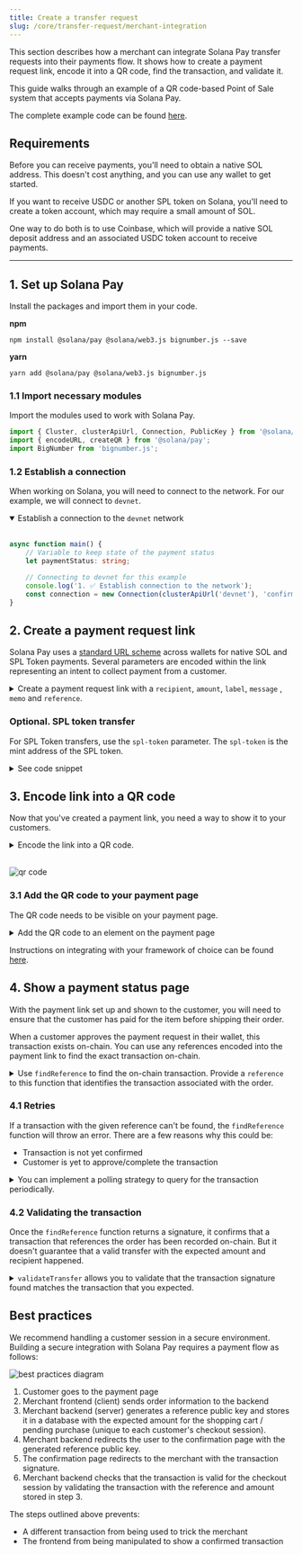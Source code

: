 ```yaml
---
title: Create a transfer request
slug: /core/transfer-request/merchant-integration
---
```


This section describes how a merchant can integrate Solana Pay transfer requests into their payments flow. It shows how to create a payment request link, encode it into a QR code, find the transaction, and validate it.

This guide walks through an example of a QR code-based Point of Sale system that accepts payments via Solana Pay.

The complete example code can be found [here][5].

## Requirements

Before you can receive payments, you'll need to obtain a native SOL address. This doesn't cost anything, and you can use any wallet to get started.

If you want to receive USDC or another SPL token on Solana, you'll need to create a token account, which may require a small amount of SOL.

One way to do both is to use Coinbase, which will provide a native SOL deposit address and an associated USDC token account to receive payments.

---

## 1. Set up Solana Pay

Install the packages and import them in your code.

**npm**

```shell
npm install @solana/pay @solana/web3.js bignumber.js --save
```

**yarn**

```shell
yarn add @solana/pay @solana/web3.js bignumber.js
```

### 1.1 Import necessary modules

Import the modules used to work with Solana Pay.

```typescript
import { Cluster, clusterApiUrl, Connection, PublicKey } from '@solana/web3.js';
import { encodeURL, createQR } from '@solana/pay';
import BigNumber from 'bignumber.js';
```

### 1.2 Establish a connection

When working on Solana, you will need to connect to the network. For our example, we will connect to `devnet`.

<details open>
    <summary>
        Establish a connection to the <code>devnet</code> network
    </summary>

<br/>

```typescript
async function main() {
    // Variable to keep state of the payment status
    let paymentStatus: string;

    // Connecting to devnet for this example
    console.log('1. ✅ Establish connection to the network');
    const connection = new Connection(clusterApiUrl('devnet'), 'confirmed');
}
```

</details>

## 2. Create a payment request link

Solana Pay uses a [standard URL scheme](../../SPEC.md) across wallets for native SOL and SPL Token payments. Several parameters are encoded within the link representing an intent to collect payment from a customer.

<details>
    <summary>
        Create a payment request link with a <code>recipient</code>, <code>amount</code>, <code>label</code>, <code>message</code> ,  <code>memo</code> and <code>reference</code>.
    </summary>

<br/>

```typescript
// -- snippet -- //

/**
 * Simulate a checkout experience
 *
 * Recommendation:
 * `amount` and `reference` should be created in a trusted environment (server).
 * The `reference` should be unique to a single customer session,
 * and will be used to find and validate the payment in the future.
 *
 */
console.log('2. 🛍 Simulate a customer checkout \n');
const recipient = new PublicKey('MERCHANT_WALLET');
const amount = new BigNumber(20);
const reference = new Keypair().publicKey;
const label = 'Jungle Cats store';
const message = 'Jungle Cats store - your order - #001234';
const memo = 'JC#4098';

/**
 * Create a payment request link
 *
 * Solana Pay uses a standard URL scheme across wallets for native SOL and SPL Token payments.
 * Several parameters are encoded within the link representing an intent to collect payment from a customer.
 */
console.log('3. 💰 Create a payment request link \n');
const url = encodeURL({ recipient, amount, reference, label, message, memo });
```

See [full code snippet][6]

</details>

### Optional. SPL token transfer

For SPL Token transfers, use the `spl-token` parameter. The `spl-token` is the mint address of the SPL token.

<details>
    <summary>See code snippet</summary>

```typescript
/**
 * Simulate a checkout experience with an SPL token
 */
console.log('2. 🛍 Simulate a customer checkout \n');
const splToken = new PublicKey('EPjFWdd5AufqSSqeM2qN1xzybapC8G4wEGGkZwyTDt1v');

/**
 * Create a payment request link
 *
 * Solana Pay uses a standard URL scheme across wallets for native SOL and SPL Token payments.
 * Several parameters are encoded within the link representing an intent to collect payment from a customer.
 */
console.log('3. 💰 Create a payment request link \n');
const url = encodeURL({
    recipient,
    amount,
    splToken,
    reference,
    label,
    message,
    memo,
});
```

</details>

## 3. Encode link into a QR code

Now that you've created a payment link, you need a way to show it to your customers.

<details>
    <summary>
        Encode the link into a QR code.
    </summary>

```typescript
// -- snippet -- //

/**
 * Create a payment request link
 *
 * Solana Pay uses a standard URL scheme across wallets for native SOL and SPL Token payments.
 * Several parameters are encoded within the link representing an intent to collect payment from a customer.
 */
console.log('3. 💰 Create a payment request link \n');
const url = encodeURL({ recipient, amount, reference, label, message, memo });

// encode URL in QR code
const qrCode = createQR(url);
```

</details>

<br/>

![qr code](../../images/solana-pay.png)

### 3.1 Add the QR code to your payment page

The QR code needs to be visible on your payment page.

<details>
    <summary>
        Add the QR code to an element on the payment page
    </summary>

```typescript
// -- snippet -- //

console.log('3. 💰 Create a payment request link \n');
const url = encodeURL({ recipient, amount, reference, label, message, memo });

// encode URL in QR code
const qrCode = createQR(url);

// get a handle of the element
const element = document.getElementById('qr-code');

// append QR code to the element
qrCode.append(element);
```

</details>

Instructions on integrating with your framework of choice can be found [here][1].

## 4. Show a payment status page

With the payment link set up and shown to the customer, you will need to ensure that the customer has paid for the item before shipping their order.

When a customer approves the payment request in their wallet, this transaction exists on-chain. You can use any references encoded into the payment link to find the exact transaction on-chain.

<details>
    <summary>
        Use <code>findReference</code> to find the on-chain transaction. Provide a <code>reference</code> to this function that identifies the transaction associated with the order.
    </summary>

<br/>

```typescript
// -- snippet -- //

/**
 * Simulate wallet interaction
 *
 * This is only for example purposes. This interaction will be handled by a wallet provider
 */
console.log('4. 🔐 Simulate wallet interaction \n');
simulateWalletInteraction(connection, url);

// Update payment status
paymentStatus = 'pending';

/**
 * Wait for payment to be confirmed
 *
 * When a customer approves the payment request in their wallet, this transaction exists on-chain.
 * You can use any references encoded into the payment link to find the exact transaction on-chain.
 * Important to note that we can only find the transaction when it's **confirmed**
 */
console.log('\n5. Find the transaction');
const signatureInfo = await findReference(connection, reference, { finality: 'confirmed' });

// Update payment status
paymentStatus = 'confirmed';
```

**Note**: The `findReference` function uses `confirmed` as the default finality value. This can, on rare occasions, result in a transaction that is not fully complete. For full finality, use `finalized`. This can result in slower transaction completion.

See [full code snippet][7]

</details>

### 4.1 Retries

If a transaction with the given reference can't be found, the `findReference` function will throw an error. There are a few reasons why this could be:

-   Transaction is not yet confirmed
-   Customer is yet to approve/complete the transaction

<details>
    <summary>
        You can implement a polling strategy to query for the transaction periodically.
    </summary>

```typescript
// -- snippet -- //

let signatureInfo: ConfirmedSignatureInfo;

return new Promise((resolve, reject) => {
    /**
     * Retry until we find the transaction
     *
     * If a transaction with the given reference can't be found, the `findReference`
     * function will throw an error. There are a few reasons why this could be a false negative:
     *
     * - Transaction is not yet confirmed
     * - Customer is yet to approve/complete the transaction
     *
     * You can implement a polling strategy to query for the transaction periodically.
     */
    const interval = setInterval(async () => {
        console.log('Checking for transaction...', count);
        try {
            signatureInfo = await findReference(connection, reference, { finality: 'confirmed' });
            console.log('\n 🖌  Signature found: ', signatureInfo.signature);
            clearInterval(interval);
            resolve(signatureInfo);
        } catch (error: any) {
            if (!(error instanceof FindReferenceError)) {
                console.error(error);
                clearInterval(interval);
                reject(error);
            }
        }
    }, 250);
});
```

See [full code snippet][7]

</details>

### 4.2 Validating the transaction

Once the `findReference` function returns a signature, it confirms that a transaction that references the order has been recorded on-chain. But it doesn't guarantee that a valid transfer with the expected amount and recipient happened.

<details>
    <summary>
        <code>validateTransfer</code> allows you to validate that the transaction signature found matches the transaction that you expected.
    </summary>

```typescript
// -- snippet -- //

/**
 * Validate transaction
 *
 * Once the `findReference` function returns a signature,
 * it confirms that a transaction with reference to this order has been recorded on-chain.
 *
 * `validateTransfer` allows you to validate that the transaction signature
 * found matches the transaction that you expected.
 */
console.log('\n6. 🔗 Validate transaction \n');

try {
    await validateTransfer(connection, signature, { recipient: MERCHANT_WALLET, amount });

    // Update payment status
    paymentStatus = 'validated';
    console.log('✅ Payment validated');
    console.log('📦 Ship order to customer');
} catch (error) {
    console.error('❌ Payment failed', error);
}
```

See [full code snippet][8]

</details>

## Best practices

We recommend handling a customer session in a secure environment. Building a secure integration with Solana Pay requires a payment flow as follows:

![best practices diagram](../../images/transfer-request-best-practice-dark.png)

1. Customer goes to the payment page
2. Merchant frontend (client) sends order information to the backend
3. Merchant backend (server) generates a reference public key and stores it in a database with the expected amount for the shopping cart / pending purchase (unique to each customer's checkout session).
4. Merchant backend redirects the user to the confirmation page with the generated reference public key.
5. The confirmation page redirects to the merchant with the transaction signature.
6. Merchant backend checks that the transaction is valid for the checkout session by validating the transaction with the reference and amount stored in step 3.

The steps outlined above prevents:

-   A different transaction from being used to trick the merchant
-   The frontend from being manipulated to show a confirmed transaction

<!-- References -->

[1]: https://github.com/solana-labs/qr-code-styling
[2]: https://spl.solana.com/memo
[3]: https://github.com/solana-labs/solana/issues/19535
[4]: https://github.com/solana-labs/solana-pay/tree/master/examples/point-of-sale
[5]: https://github.com/solana-labs/solana-pay/tree/master/core/example/payment-flow-merchant
[6]: https://github.com/solana-labs/solana-pay/blob/master/core/example/payment-flow-merchant/simulateCheckout.ts
[7]: https://github.com/solana-labs/solana-pay/blob/master/core/example/payment-flow-merchant/main.ts#L61
[8]: https://github.com/solana-labs/solana-pay/blob/master/core/example/payment-flow-merchant/main.ts#L105
